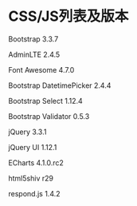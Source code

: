 # CSS/JS列表及版本


Bootstrap 3.3.7

AdminLTE 2.4.5

Font Awesome 4.7.0

Bootstrap DatetimePicker 2.4.4

Bootstrap Select 1.12.4

Bootstrap Validator 0.5.3

jQuery 3.3.1

jQuery UI 1.12.1

ECharts 4.1.0.rc2

html5shiv r29

respond.js 1.4.2